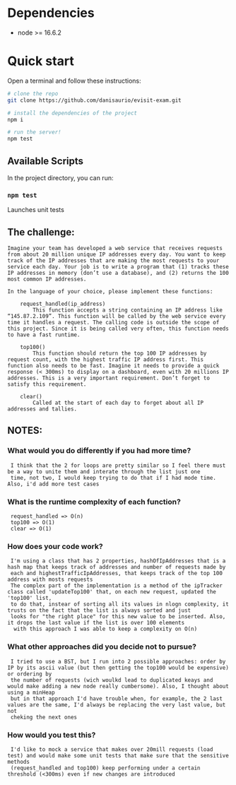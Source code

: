 # Dependencies

- node >= 16.6.2

# Quick start
Open a terminal and follow these instructions:

```sh
# clone the repo
git clone https://github.com/danisaurio/evisit-exam.git

# install the dependencies of the project
npm i

# run the server!
npm test
```

## Available Scripts

In the project directory, you can run:

### `npm test`

Launches unit tests

## The challenge:
    Imagine your team has developed a web service that receives requests from about 20 million unique IP addresses every day. You want to keep track of the IP addresses that are making the most requests to your service each day. Your job is to write a program that (1) tracks these IP addresses in memory (don’t use a database), and (2) returns the 100 most common IP addresses.

    In the language of your choice, please implement these functions:

        request_handled(ip_address)
            This function accepts a string containing an IP address like “145.87.2.109”. This function will be called by the web service every time it handles a request. The calling code is outside the scope of this project. Since it is being called very often, this function needs to have a fast runtime.

        top100()
            This function should return the top 100 IP addresses by request count, with the highest traffic IP address first. This function also needs to be fast. Imagine it needs to provide a quick response (< 300ms) to display on a dashboard, even with 20 millions IP addresses. This is a very important requirement. Don’t forget to satisfy this requirement.

        clear()
            Called at the start of each day to forget about all IP addresses and tallies.

## NOTES:
 ### What would you do differently if you had more time?
     I think that the 2 for loops are pretty similar so I feel there must be a way to unite them and interate through the list just one 
     time, not two, I would keep trying to do that if I had mode time. Also, i'd add more test cases
 ### What is the runtime complexity of each function?
     request_handled => O(n)
     top100 => O(1)
     clear => O(1)
 ### How does your code work?
     I'm using a class that has 2 properties, hashOfIpAddresses that is a hash map that keeps track of addresses and number of requests made by
     each and highestTrafficIpAddresses, that keeps track of the top 100 address with mosts requests
     The complex part of the implementation is a method of the ipTracker class called 'updateTop100' that, on each new request, updated the 'top100' list,
     to do that, instear of sorting all its values in nlogn complexity, it trusts on the fact that the list is always sorted and just
     looks for "the right place" for this new value to be inserted. Also, it drops the last value if the list is over 100 elements
      with this approach I was able to keep a complexity on O(n)
 ### What other approaches did you decide not to pursue?
     I tried to use a BST, but I run into 2 possible approaches: order by IP by its ascii value (but then getting the top100 would be expensive) or ordering by
     the number of requests (wich woulkd lead to duplicated keays and would make adding a new node really cumbersome). Also, I thought about using a minHeap
     but in that approach I'd have trouble when, for example, the 2 last values are the same, I'd always be replacing the very last value, but not
     cheking the next ones
 ### How would you test this?
     I'd like to mock a service that makes over 20mill requests (load test) and would make some unit tests that make sure that the sensitive methods
     (request_handled and top100) keep performing under a certain threshold (<300ms) even if new changes are introduced


